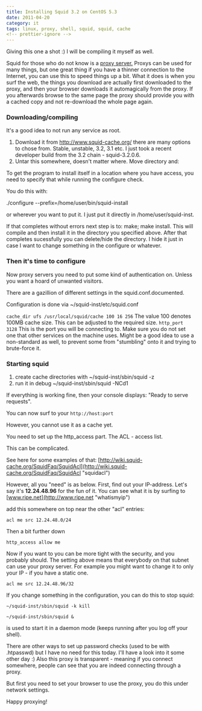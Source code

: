 ```yaml
---
title: Installing Squid 3.2 on CentOS 5.3
date: 2011-04-20
category: it
tags: linux, proxy, shell, squid, squid, cache
<!-- prettier-ignore -->
---
```


Giving this one a shot :) I will be compiling it myself as well.

Squid for those who do not know is a [proxy server.](http://en.wikipedia.org/wiki/Proxy_server "on wiki") Proxys can be used for many things, but one great thing if you have a thinner connection to the Internet, you can use this to speed things up a bit. What it does is when you surf the web, the things you download are actually first downloaded to the proxy, and then your browser downloads it automagically from the proxy. If you afterwards browse to the same page the proxy should provide you with a cached copy and not re-download the whole page again.

### Downloading/compiling

It's a good idea to not run any service as root.

1. Download it from <http://www.squid-cache.org/> there are many options to chose from. Stable, unstable, 3.2, 3.1 etc. I just took a recent developer build from the 3.2 chain - squid-3.2.0.6.
2. Untar this somewhere, doesn't matter where. Move directory and:

To get the program to install itself in a location where you have access, you need to specify that while running the configure check.

You do this with:

./configure --prefix=/home/user/bin/squid-install

or wherever you want to put it. I just put it directly in /home/user/squid-inst.

If that completes without errors next step is to: make; make install. This will compile and then install it in the directory you specified above. After that completes sucessfully you can delete/hide the directory. I hide it just in case I want to change something in the configure or whatever.

### Then it's time to configure

Now proxy servers you need to put some kind of authentication on. Unless you want a hoard of unwanted visitors.

There are a gazillion of different settings in the squid.conf.documented.

Configuration is done via ~/squid-inst/etc/squid.conf

`cache_dir ufs /usr/local/squid/cache 100 16 256` The value 100 denotes 100MB cache size. This can be adjusted to the required size. `http_port 3128` This is the port you will be connecting to. Make sure you do not set one that other services on the machine uses. Might be a good idea to use a non-standard as well, to prevent some from "stumbling" onto it and trying to brute-force it.

### Starting squid

1. create cache directories with ~/squid-inst/sbin/squid -z
2. run it in debug ~/squid-inst/sbin/squid -NCd1

If everything is working fine, then your console displays: "Ready to serve requests".

You can now surf to your `http://host:port`

However, you cannot use it as a cache yet.

You need to set up the http\_access part. The ACL - access list.

This can be complicated.

See here for some examples of that: [http://wiki.squid-cache.org/SquidFaq/SquidAcl](http://wiki.squid-cache.org/SquidFaq/SquidAcl "squidacl")

However, all you "need" is as below. First, find out your IP-address. Let's say it's **12.24.48.96** for the fun of it. You can see what it is by surfing to [www.ripe.net](http://www.ripe.net "whatismyip")

add this somewhere on top near the other "acl" entries:

`acl me src 12.24.48.0/24`

Then a bit further down

`http_access allow me`

Now if you want to you can be more tight with the security, and you probably should. The setting above means that everybody on that subnet can use your proxy server. For example you might want to change it to only your IP - if you have a static one.

`acl me src 12.24.48.96/32`

If you change something in the configuration, you can do this to stop squid:

`~/squid-inst/sbin/squid -k kill`

`~/squid-inst/sbin/squid &`

is used to start it in a daemon mode (keeps running after you log off your shell).

There are other ways to set up password checks (used to be with .htpasswd) but I have no need for this today. I'll have a look into it some other day :) Also this proxy is transparent - meaning if you connect somewhere, people can see that you are indeed connecting through a proxy.

But first you need to set your browser to use the proxy, you do this under network settings.

Happy proxying!
